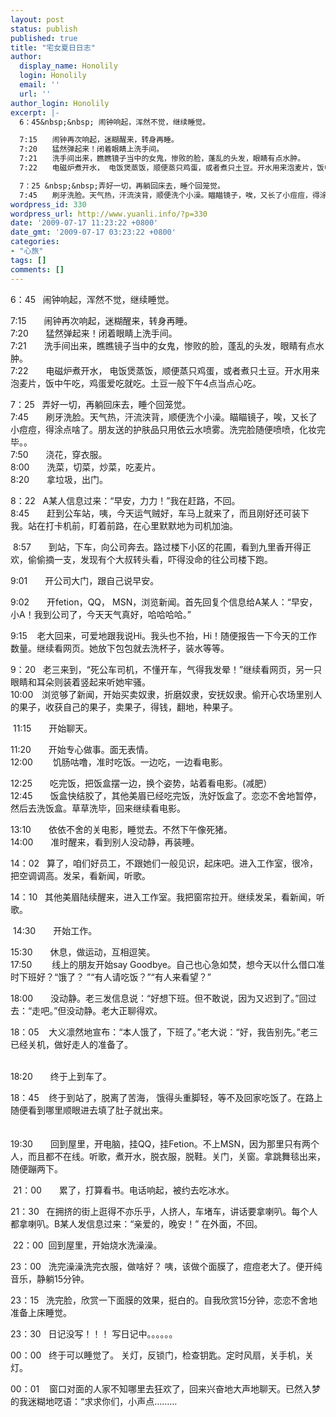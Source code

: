 ```yaml
---
layout: post
status: publish
published: true
title: "宅女夏日日志"
author:
  display_name: Honolily
  login: Honolily
  email: ''
  url: ''
author_login: Honolily
excerpt: |-
  6：45&nbsp;&nbsp; 闹钟响起，浑然不觉，继续睡觉。

  7:15　　闹钟再次响起，迷糊醒来，转身再睡。　　
  7:20　　猛然弹起来！闭着眼睛上洗手间。　　
  7:21　　洗手间出来，瞧瞧镜子当中的女鬼，惨败的脸，蓬乱的头发，眼睛有点水肿。
  7:22　　电磁炉煮开水， 电饭煲蒸饭，顺便蒸只鸡蛋，或者煮只土豆。开水用来泡麦片，饭中午吃，鸡蛋爱吃就吃。土豆一般下午4点当点心吃。

  7：25 &nbsp;&nbsp;弄好一切，再躺回床去，睡个回笼觉。
  7:45　　刷牙洗脸。天气热，汗流浃背，顺便洗个小澡。瞄瞄镜子，唉，又长了小痘痘，得涂点啥了。朋友送的护肤品只用依云水喷雾。洗完脸随便喷喷，化妆完毕。。
wordpress_id: 330
wordpress_url: http://www.yuanli.info/?p=330
date: '2009-07-17 11:23:22 +0800'
date_gmt: '2009-07-17 03:23:22 +0800'
categories:
- "心旅"
tags: []
comments: []
---
```

<p>6：45&nbsp;&nbsp; 闹钟响起，浑然不觉，继续睡觉。</p>
<p>7:15　　闹钟再次响起，迷糊醒来，转身再睡。　　<br />
7:20　　猛然弹起来！闭着眼睛上洗手间。　　<br />
7:21　　洗手间出来，瞧瞧镜子当中的女鬼，惨败的脸，蓬乱的头发，眼睛有点水肿。<br />
7:22　　电磁炉煮开水， 电饭煲蒸饭，顺便蒸只鸡蛋，或者煮只土豆。开水用来泡麦片，饭中午吃，鸡蛋爱吃就吃。土豆一般下午4点当点心吃。</p>
<p>7：25 &nbsp;&nbsp;弄好一切，再躺回床去，睡个回笼觉。<br />
7:45　　刷牙洗脸。天气热，汗流浃背，顺便洗个小澡。瞄瞄镜子，唉，又长了小痘痘，得涂点啥了。朋友送的护肤品只用依云水喷雾。洗完脸随便喷喷，化妆完毕。。<a id="more"></a><a id="more-330"></a><br />
7:50　　浇花，穿衣服。<br />
8:00　　洗菜，切菜，炒菜，吃麦片。<br />
8:20　　拿垃圾，出门。</p>
<p>8：22&nbsp;&nbsp; A某人信息过来：&ldquo;早安，力力！&rdquo;我在赶路，不回。<br />
8:45　　赶到公车站，咦，今天运气贼好，车马上就来了，而且刚好还可装下我。站在打卡机前，盯着前路，在心里默默地为司机加油。</p>
<p>&nbsp;8:57　　到站，下车，向公司奔去。路过楼下小区的花圃，看到九里香开得正欢，偷偷摘一支，发现有个大叔转头看，吓得没命的往公司楼下跑。</p>
<p>9:01　　开公司大门，跟自己说早安。</p>
<p>9:02　　开fetion，QQ， MSN，浏览新闻。首先回复个信息给A某人：&ldquo;早安，小A！我到公司了，今天天气真好，哈哈哈哈。&rdquo;</p>
<p>9:15 &nbsp;&nbsp;&nbsp;老大回来，可爱地跟我说Hi。我头也不抬，Hi！随便报告一下今天的工作数量。继续看网页。她放下包包就去洗杯子，装水等等。</p>
<p>9：20&nbsp;&nbsp; 老三来到，&ldquo;死公车司机，不懂开车，气得我发晕！&rdquo;继续看网页，另一只眼睛和耳朵则装着竖起来听她牢骚。<br />
10:00　浏览够了新闻，开始买卖奴隶，折磨奴隶，安抚奴隶。偷开心农场里别人的果子，收获自己的果子，卖果子，得钱，翻地，种果子。</p>
<p>&nbsp;11:15　　开始聊天。</p>
<p>11:20　　开始专心做事。面无表情。<br />
12:00　　 饥肠咕噜，准时吃饭。一边吃，一边看电影。</p>
<p>12:25　　吃完饭，把饭盒摆一边，换个姿势，站着看电影。(减肥）<!--more--><br />
12:45　　饭盒快结胶了，其他美眉已经吃完饭，洗好饭盒了。恋恋不舍地暂停，然后去洗饭盒。草草洗毕，回来继续看电影。</p>
<p>13:10　　依依不舍的关电影，睡觉去。不然下午像死猪。<br />
14:00　　准时醒来，看到别人没动静，再装睡。</p>
<p>14：02&nbsp;&nbsp; 算了，咱们好员工，不跟她们一般见识，起床吧。进入工作室，很冷，把空调调高。发呆，看新闻，听歌。</p>
<p>14：10&nbsp;&nbsp; 其他美眉陆续醒来，进入工作室。我把窗帘拉开。继续发呆，看新闻，听歌。</p>
<p>&nbsp;14:30　　开始工作。</p>
<p>15:30　　休息，做运动，互相逗笑。<br />
17:50　　 线上的朋友开始say Goodbye。自己也心急如焚，想今天以什么借口准时下班好？&ldquo;饿了？ &rdquo;&ldquo;有人请吃饭？&rdquo;&ldquo;有人来看望？&rdquo;</p>
<p>18:00　　没动静。老三发信息说：&ldquo;好想下班。但不敢说，因为又迟到了。&rdquo;回过去：&ldquo;走吧。&rdquo;但没动静。老大正聊得欢。</p>
<p>18：05&nbsp;&nbsp;&nbsp; 大义凛然地宣布：&ldquo;本人饿了，下班了。&rdquo;老大说：&ldquo;好，我告别先。&rdquo;老三已经关机，做好走人的准备了。</p>
<p>&nbsp;<br />
18:20　　终于上到车了。</p>
<p>18：45&nbsp;&nbsp;&nbsp; 终于到站了，脱离了苦海， 饿得头重脚轻，等不及回家吃饭了。在路上随便看到哪里顺眼进去填了肚子就出来。</p>
<p>　<br />
19:30　　回到屋里，开电脑，挂QQ，挂Fetion。不上MSN，因为那里只有两个人，而且都不在线。听歌，煮开水，脱衣服，脱鞋。关门，关窗。拿跳舞毯出来，随便蹦两下。</p>
<p>&nbsp;21：00　　累了，打算看书。电话响起，被约去吃冰水。</p>
<p>21：30 &nbsp;&nbsp;在拥挤的街上逛得不亦乐乎，人挤人，车堵车，讲话要拿喇叭。每个人都拿喇叭。B某人发信息过来：&ldquo;亲爱的，晚安！&rdquo; 在外面，不回。</p>
<p>&nbsp;22：00&nbsp; 回到屋里，开始烧水洗澡澡。</p>
<p>23：00&nbsp;&nbsp; 洗完澡澡洗完衣服，做啥好？ 咦，该做个面膜了，痘痘老大了。便开纯音乐，静躺15分钟。</p>
<p>23：15&nbsp;&nbsp; 洗完脸，欣赏一下面膜的效果，挺白的。自我欣赏15分钟，恋恋不舍地准备上床睡觉。</p>
<p>23：30&nbsp;&nbsp; 日记没写！！！ 写日记中。。。。。。</p>
<p>00：00&nbsp;&nbsp; 终于可以睡觉了。 关灯，反锁门，检查钥匙。定时风扇，关手机，关灯。</p>
<p>00：01&nbsp;&nbsp;&nbsp; 窗口对面的人家不知哪里去狂欢了，回来兴奋地大声地聊天。已然入梦的我迷糊地呓语：&ldquo;求求你们，小声点&hellip;&hellip;&hellip;</p>
